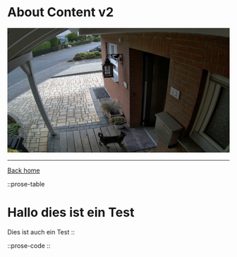 # About Content v2

![Shared Image.png](/Shared%20Image.png)

---

[Back home](/)

::prose-table
# Hallo dies ist ein Test

Dies ist auch ein Test
::

::prose-code
::

